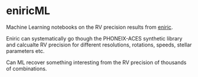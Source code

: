 # eniricML
Machine Learning notebooks on the RV precision results from [eniric](https://github.com/jason-neal/eniric).

Eniric can systematically go though the PHONEIX-ACES synthetic library and calcualte RV precision for different resolutions, rotations, speeds, stellar parameters etc. 

Can ML recover something interesting from the RV precision of thousands of combinations. 
